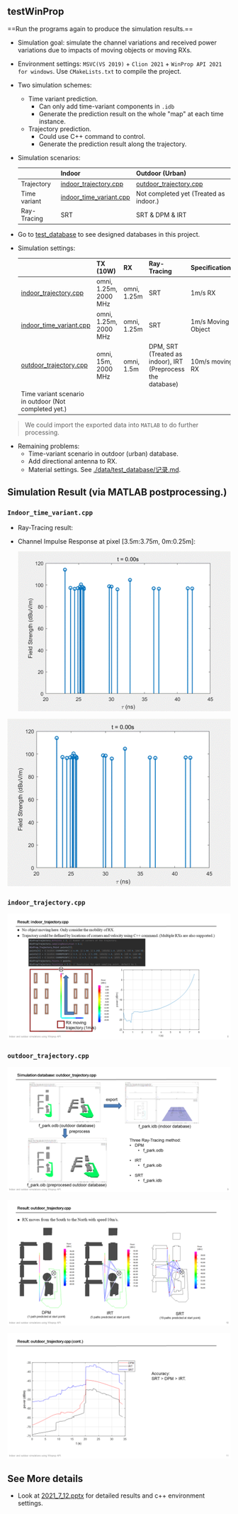 ## testWinProp

==Run the programs again to produce the simulation results.==

+ Simulation goal: simulate the channel variations and received power variations due to impacts of moving objects or moving RXs.

+ Environment settings: `MSVC(VS 2019)` + `Clion 2021` + `WinProp API 2021 for windows`. Use `CMakeLists.txt` to compile the project.

+ Two simulation schemes:
    + Time variant prediction. 
      + Can only add time-variant components in `.idb`
      + Generate the prediction result on the whole "map" at each time instance.
    + Trajectory prediction. 
      + Could use C++ command to control.
      + Generate the prediction result along the trajectory.
    
+ Simulation scenarios:
  
  |                | Indoor                                                   | Outdoor (Urban)                                              |
  | -------------- | -------------------------------------------------------- | ---------------------------------------------------- |
  | Trajectory     | [indoor_trajectory.cpp](./indoor_trajectory.cpp)         | [outdoor_trajectory.cpp](outdoor_trajectory.cpp) |
  | Time variant | [indoor_time_variant.cpp](./indoor_time_variant.cpp) | Not completed yet (Treated as indoor.)                |
  | Ray-Tracing    | SRT                                                      | SRT & DPM & IRT                                      |
  
+ Go to [test_database](./data/test_database) to see designed databases in this project.

+ Simulation settings:

    |                                                          | TX (10W)          | RX          | Ray-Tracing | Specifications     | Prediction Height |
    | -------------------------------------------------------- | ----------- | ----------- | ----------- | ------------------ | ---------------- |
    | [indoor_trajectory.cpp](./indoor_trajectory.cpp)         | omni, 1.25m, 2000 MHz | omni, 1.25m | SRT         | 1m/s RX            | 1.25m            |
    | [indoor_time_variant.cpp](./indoor_time_variant.cpp) | omni, 1.25m, 2000 MHz | omni, 1.25m | SRT         | 1m/s Moving Object | 1.25m            |
    | [outdoor_trajectory.cpp](outdoor_trajectory.cpp)     | omni, 15m, 2000 MHz | omni, 1.5m| DPM, SRT (Treated as indoor), IRT (Preprocess the database) | 10m/s moving RX | 1.5m |
    | Time variant scenario in outdoor (Not completed yet.)                                                       |             |             |             |                    |                  |
>  We could import the exported data into `MATLAB` to do further processing.
 + Remaining problems:
    + Time-variant scenario in outdoor (urban) database.
    + Add directional antenna to RX.
    + Material settings. See [./data/test_database/记录.md](./data/test_database/记录.md).

## Simulation Result (via MATLAB postprocessing.)

### `Indoor_time_variant.cpp`

+ Ray-Tracing result:

  

+ Channel Impulse Response at pixel [3.5m:3.75m, 0m:0.25m]:

  ![](README.assets/图片1.gif)

![](README.assets/图片2.gif)

### `indoor_trajectory.cpp`

![](README.assets/indoor_trajectory.png)

### `outdoor_trajectory.cpp`

![](README.assets/outdoor_trajectory.png)

![](README.assets/outdoor_trajectory2.png)

![](README.assets/outdoor_trajectory3.png)

## See More details

+ Look at [2021_7_12.pptx](./2021_7_12.pptx) for detailed results and c++ environment settings.

